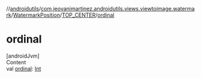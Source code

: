 //[androidutils](../../../index.md)/[com.jeovanimartinez.androidutils.views.viewtoimage.watermark](../../index.md)/[WatermarkPosition](../index.md)/[TOP_CENTER](index.md)/[ordinal](ordinal.md)



# ordinal  
[androidJvm]  
Content  
val [ordinal](ordinal.md): [Int](https://kotlinlang.org/api/latest/jvm/stdlib/kotlin/-int/index.html)  



